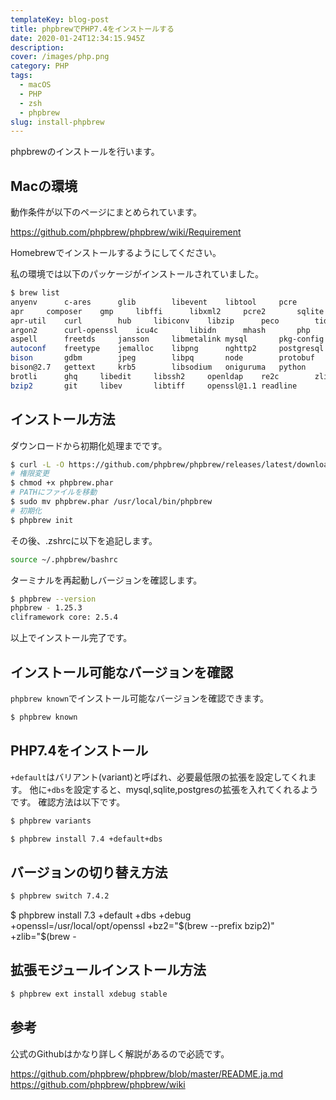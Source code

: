 ```yaml
---
templateKey: blog-post
title: phpbrewでPHP7.4をインストールする
date: 2020-01-24T12:34:15.945Z
description: 
cover: /images/php.png
category: PHP
tags: 
  - macOS
  - PHP
  - zsh
  - phpbrew
slug: install-phpbrew
---
```


phpbrewのインストールを行います。

## Macの環境

動作条件が以下のページにまとめられています。

https://github.com/phpbrew/phpbrew/wiki/Requirement

Homebrewでインストールするようにしてください。

私の環境では以下のパッケージがインストールされていました。

```sh
$ brew list
anyenv		c-ares		glib		libevent	libtool		pcre		rtmpdump
apr		composer	gmp		libffi		libxml2		pcre2		sqlite
apr-util	curl		hub		libiconv	libzip		peco		tidy-html5
argon2		curl-openssl	icu4c		libidn		mhash		php		tree
aspell		freetds		jansson		libmetalink	mysql		pkg-config	unixodbc
autoconf	freetype	jemalloc	libpng		nghttp2		postgresql	webp
bison		gdbm		jpeg		libpq		node		protobuf	xz
bison@2.7	gettext		krb5		libsodium	oniguruma	python		yarn
brotli		ghq		libedit		libssh2		openldap	re2c		zlib
bzip2		git		libev		libtiff		openssl@1.1	readline
```

## インストール方法

ダウンロードから初期化処理までです。

```sh
$ curl -L -O https://github.com/phpbrew/phpbrew/releases/latest/download/phpbrew.phar
# 権限変更
$ chmod +x phpbrew.phar
# PATHにファイルを移動
$ sudo mv phpbrew.phar /usr/local/bin/phpbrew
# 初期化
$ phpbrew init
```

その後、.zshrcに以下を追記します。

```sh
source ~/.phpbrew/bashrc
```

ターミナルを再起動しバージョンを確認します。

```sh
$ phpbrew --version
phpbrew - 1.25.3
cliframework core: 2.5.4
```

以上でインストール完了です。

## インストール可能なバージョンを確認

`phpbrew known`でインストール可能なバージョンを確認できます。

```sh
$ phpbrew known
```

## PHP7.4をインストール

`+default`はバリアント(variant)と呼ばれ、必要最低限の拡張を設定してくれます。
他に`+dbs`を設定すると、mysql,sqlite,postgresの拡張を入れてくれるようです。
確認方法は以下です。

```sh
$ phpbrew variants
```

```sh
$ phpbrew install 7.4 +default+dbs
```

## バージョンの切り替え方法

```sh
$ phpbrew switch 7.4.2
```

$ phpbrew install 7.3 +default +dbs +debug +openssl=/usr/local/opt/openssl +bz2="$(brew --prefix bzip2)" +zlib="$(brew -

## 拡張モジュールインストール方法

```sh
$ phpbrew ext install xdebug stable
```

## 参考

公式のGithubはかなり詳しく解説があるので必読です。

<https://github.com/phpbrew/phpbrew/blob/master/README.ja.md>
<https://github.com/phpbrew/phpbrew/wiki>